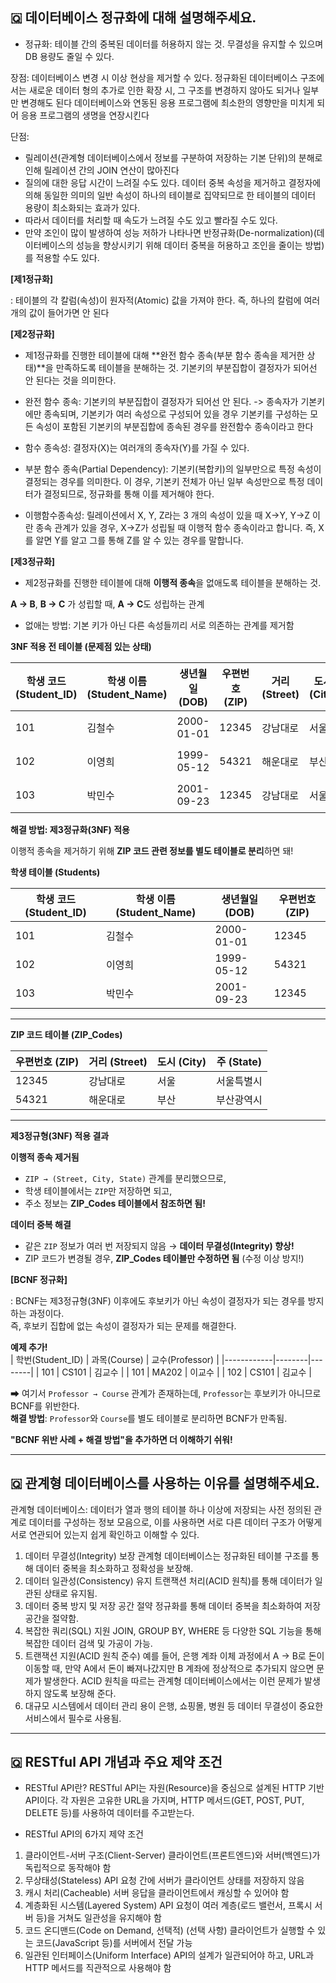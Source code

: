 ## 🇶 데이터베이스 정규화에 대해 설명해주세요.

- 정규화: 테이블 간의 중복된 데이터를 허용하지 않는 것. 무결성을 유지할 수 있으며 DB 용량도 줄일 수 있다.

장점: 데이터베이스 변경 시 이상 현상을 제거할 수 있다.
정규화된 데이터베이스 구조에서는 새로운 데이터 형의 추가로 인한 확장 시, 그 구조를 변경하지 않아도 되거나 일부만 변경해도 된다
데이터베이스와 연동된 응용 프로그램에 최소한의 영향만을 미치게 되어 응용 프로그램의 생명을 연장시킨다

단점:

- 릴레이션(관계형 데이터베이스에서 정보를 구분하여 저장하는 기본 단위)의 분해로 인해 릴레이션 간의 JOIN 연산이 많아진다
- 질의에 대한 응답 시간이 느려질 수도 있다. 데이터 중복 속성을 제거하고 결정자에 의해 동일한 의미의 일반 속성이 하나의 테이블로 집약되므로 한 테이블의 데이터 용량이 최소화되는 효과가 있다.
- 따라서 데이터를 처리할 때 속도가 느려질 수도 있고 빨라질 수도 있다.
- 만약 조인이 많이 발생하여 성능 저하가 나타나면 반정규화(De-normalization)(데이터베이스의 성능을 향상시키기 위해 데이터 중복을 허용하고 조인을 줄이는 방법)를 적용할 수도 있다.

**[제1정규화]**

: 테이블의 각 칼럼(속성)이 원자적(Atomic) 값을 가져야 한다. 즉, 하나의 칼럼에 여러 개의 값이 들어가면 안 된다

**[제2정규화]**

- 제1정규화를 진행한 테이블에 대해 **완전 함수 종속(부분 함수 종속을 제거한 상태)**을 만족하도록 테이블을 분해하는 것. 기본키의 부분집합이 결정자가 되어선 안 된다는 것을 의미한다.

- 완전 함수 종속: 기본키의 부분집합이 결정자가 되어선 안 된다. ->
  종속자가 기본키에만 종속되며, 기본키가 여러 속성으로 구성되어 있을 경우 기본키를 구성하는 모든 속성이 포함된 기본키의 부분집합에 종속된 경우를 완전함수 종속이라고 한다

- 함수 종속성: 결정자(X)는 여러개의 종속자(Y)를 가질 수 있다.

- 부분 함수 종속(Partial Dependency): 기본키(복합키)의 일부만으로 특정 속성이 결정되는 경우를 의미한다.
  이 경우, 기본키 전체가 아닌 일부 속성만으로 특정 데이터가 결정되므로, 정규화를 통해 이를 제거해야 한다.

- 이행함수종속성: 릴레이션에서 X, Y, Z라는 3 개의 속성이 있을 때 X→Y, Y→Z 이란 종속 관계가 있을 경우, X→Z가 성립될 때 이행적 함수 종속이라고 합니다. 즉, X를 알면 Y를 알고 그를 통해 Z를 알 수 있는 경우를 말합니다.

**[제3정규화]**

- 제2정규화를 진행한 테이블에 대해 **이행적 종속**을 없애도록 테이블을 분해하는 것.

**A → B**, **B → C** 가 성립할 때, **A → C**도 성립하는 관계

- 없애는 방법: 기본 키가 아닌 다른 속성들끼리 서로 의존하는 관계를 제거함

**3NF 적용 전 테이블 (문제점 있는 상태)**

| 학생 코드 (Student_ID) | 학생 이름 (Student_Name) | 생년월일 (DOB) | 우편번호 (ZIP) | 거리 (Street) | 도시 (City) | 주 (State) |
| ---------------------- | ------------------------ | -------------- | -------------- | ------------- | ----------- | ---------- |
| 101                    | 김철수                   | 2000-01-01     | 12345          | 강남대로      | 서울        | 서울특별시 |
| 102                    | 이영희                   | 1999-05-12     | 54321          | 해운대로      | 부산        | 부산광역시 |
| 103                    | 박민수                   | 2001-09-23     | 12345          | 강남대로      | 서울        | 서울특별시 |

**해결 방법: 제3정규화(3NF) 적용**

이행적 종속을 제거하기 위해 **ZIP 코드 관련 정보를 별도 테이블로 분리**하면 돼!

**학생 테이블 (Students)**

| 학생 코드 (Student_ID) | 학생 이름 (Student_Name) | 생년월일 (DOB) | 우편번호 (ZIP) |
| ---------------------- | ------------------------ | -------------- | -------------- |
| 101                    | 김철수                   | 2000-01-01     | 12345          |
| 102                    | 이영희                   | 1999-05-12     | 54321          |
| 103                    | 박민수                   | 2001-09-23     | 12345          |

---

**ZIP 코드 테이블 (ZIP_Codes)**

| 우편번호 (ZIP) | 거리 (Street) | 도시 (City) | 주 (State) |
| -------------- | ------------- | ----------- | ---------- |
| 12345          | 강남대로      | 서울        | 서울특별시 |
| 54321          | 해운대로      | 부산        | 부산광역시 |

---

**제3정규형(3NF) 적용 결과**

**이행적 종속 제거됨**

- `ZIP → (Street, City, State)` 관계를 분리했으므로,
- 학생 테이블에서는 `ZIP`만 저장하면 되고,
- 주소 정보는 **ZIP_Codes 테이블에서 참조하면 됨!**

**데이터 중복 해결**

- 같은 `ZIP` 정보가 여러 번 저장되지 않음 → **데이터 무결성(Integrity) 향상!**
- ZIP 코드가 변경될 경우, **ZIP_Codes 테이블만 수정하면 됨** (수정 이상 방지!)

**[BCNF 정규화]**

: BCNF는 제3정규형(3NF) 이후에도 후보키가 아닌 속성이 결정자가 되는 경우를 방지하는 과정이다.  
즉, 후보키 집합에 없는 속성이 결정자가 되는 문제를 해결한다.

**예제 추가!**  
| 학번(Student_ID) | 과목(Course) | 교수(Professor) |
|------------|--------|--------|
| 101 | CS101 | 김교수 |
| 101 | MA202 | 이교수 |
| 102 | CS101 | 김교수 |

➡ 여기서 `Professor → Course` 관계가 존재하는데, `Professor`는 후보키가 아니므로 BCNF를 위반한다.  
**해결 방법**: `Professor`와 `Course`를 별도 테이블로 분리하면 BCNF가 만족됨.

**"BCNF 위반 사례 + 해결 방법"을 추가하면 더 이해하기 쉬워!**

---

## 🇶 관계형 데이터베이스를 사용하는 이유를 설명해주세요.

관계형 데이터베이스: 데이터가 열과 행의 테이블 하나 이상에 저장되는 사전 정의된 관계로 데이터를 구성하는 정보 모음으로, 이를 사용하면 서로 다른 데이터 구조가 어떻게 서로 연관되어 있는지 쉽게 확인하고 이해할 수 있다.

1. 데이터 무결성(Integrity) 보장
   관계형 데이터베이스는 정규화된 테이블 구조를 통해 데이터 중복을 최소화하고 정확성을 보장해.
2. 데이터 일관성(Consistency) 유지
   트랜잭션 처리(ACID 원칙)를 통해 데이터가 일관된 상태로 유지됨.
3. 데이터 중복 방지 및 저장 공간 절약
   정규화를 통해 데이터 중복을 최소화하여 저장 공간을 절약함.
4. 복잡한 쿼리(SQL) 지원
   JOIN, GROUP BY, WHERE 등 다양한 SQL 기능을 통해 복잡한 데이터 검색 및 가공이 가능.
5. 트랜잭션 지원(ACID 원칙 준수)
   예를 들어, 은행 계좌 이체 과정에서 A → B로 돈이 이동할 때,
   만약 A에서 돈이 빠져나갔지만 B 계좌에 정상적으로 추가되지 않으면 문제가 발생한다.
   ACID 원칙을 따르는 관계형 데이터베이스에서는 이런 문제가 발생하지 않도록 보장해 준다.
6. 대규모 시스템에서 데이터 관리 용이
   은행, 쇼핑몰, 병원 등 데이터 무결성이 중요한 서비스에서 필수로 사용됨.

---

## 🇶 RESTful API 개념과 주요 제약 조건

- RESTful API란?
  RESTful API는 자원(Resource)을 중심으로 설계된 HTTP 기반 API이다.
  각 자원은 고유한 URL을 가지며, HTTP 메서드(GET, POST, PUT, DELETE 등)를 사용하여 데이터를 주고받는다.

- RESTful API의 6가지 제약 조건

1. 클라이언트-서버 구조(Client-Server) 클라이언트(프론트엔드)와 서버(백엔드)가 독립적으로 동작해야 함
2. 무상태성(Stateless) API 요청 간에 서버가 클라이언트 상태를 저장하지 않음
3. 캐시 처리(Cacheable) 서버 응답을 클라이언트에서 캐싱할 수 있어야 함
4. 계층화된 시스템(Layered System) API 요청이 여러 계층(로드 밸런서, 프록시 서버 등)을 거쳐도 일관성을 유지해야 함
5. 코드 온디맨드(Code on Demand, 선택적) (선택 사항) 클라이언트가 실행할 수 있는 코드(JavaScript 등)를 서버에서 전달 가능
6. 일관된 인터페이스(Uniform Interface) API의 설계가 일관되어야 하고, URL과 HTTP 메서드를 직관적으로 사용해야 함
